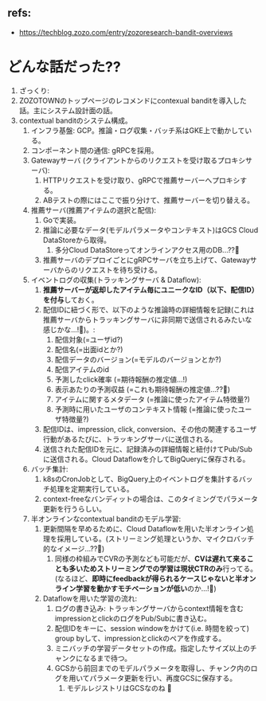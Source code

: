 ## refs:

- https://techblog.zozo.com/entry/zozoresearch-bandit-overviews

# どんな話だった??

1. ざっくり:
  1. ZOZOTOWNのトップページのレコメンドにcontexual banditを導入した話。主にシステム設計面の話。
2. contextual banditのシステム構成。
   1. インフラ基盤: GCP。推論・ログ収集・バッチ系はGKE上で動かしている。
   2. コンポーネント間の通信: gRPCを採用。
   3. Gatewayサーバ (クライアントからのリクエストを受け取るプロキシサーバ):
      1. HTTPリクエストを受け取り、gRPCで推薦サーバーへプロキシする。
      2. ABテストの際にはここで振り分けて、推薦サーバーを切り替える。
   4. 推薦サーバ(推薦アイテムの選択と配信):
      1. Goで実装。
      2. 推論に必要なデータ(モデルパラメータやコンテキスト)はGCS Cloud DataStoreから取得。
         1. 多分Cloud DataStoreってオンラインアクセス用のDB...??:thinking:
      3. 推薦サーバのデプロイごとにgRPCサーバを立ち上げて、Gatewayサーバからのリクエストを待ち受ける。
   5. イベントログの収集(トラッキングサーバ & Dataflow):
      1. **推薦サーバーが返却したアイテム毎にユニークなID（以下、配信ID）を付与**しておく。
      2. 配信IDに紐づく形で、以下のような推論時の詳細情報を記録(これは推薦サーバからトラッキングサーバに非同期で送信されるみたいな感じかな...!:thinking:)。:
         1. 配信対象(=ユーザid?)
         2. 配信名(=出面idとか?)
         3. 配信データのバージョン(=モデルのバージョンとか?)
         4. 配信アイテムのid
         5. 予測したclick確率 (=期待報酬の推定値...!)
         6. 表示あたりの予測収益 (=これも期待報酬の推定値...??:thinking:)
         7. アイテムに関するメタデータ (=推論に使ったアイテム特徴量?)
         8. 予測時に用いたユーザのコンテキスト情報 (=推論に使ったユーザ特徴量?)
      3. 配信IDは、impression, click, conversion、その他の関連するユーザ行動があるたびに、トラッキングサーバに送信される。
      4. 送信された配信IDを元に、記録済みの詳細情報と紐付けてPub/Subに送信される。Cloud Dataflowを介してBigQueryに保存される。
   6. バッチ集計:
      1. k8sのCronJobとして、BigQuery上のイベントログを集計するバッチ処理を定期実行している。
      2. context-freeなバンディットの場合は、このタイミングでパラメータ更新を行うらしい。
   7. 半オンラインなcontextual banditのモデル学習:
      1. 更新間隔を早めるために、Cloud Dataflowを用いた半オンライン処理を採用している。(ストリーミング処理というか、マイクロバッチ的なイメージ...??:thinking:)
         1. 同様の枠組みでCVRの予測なども可能だが、**CVは遅れて来ることも多いためストリーミングでの学習は現状CTRのみ**行ってる。(なるほど、**即時にfeedbackが得られるケースじゃないと半オンライン学習を動かすモチベーションが低い**のか...!:thinking:)
      2. Dataflowを用いた学習の流れ:
         1. ログの書き込み: トラッキングサーバからcontext情報を含むimpressionとclickのログをPub/Subに書き込む。
         2. 配信IDをキーに、session windowをかけて(i.e. 時間を絞って) group byして、impressionとclickのペアを作成する。
         3. ミニバッチの学習データセットの作成。指定したサイズ以上のチャンクになるまで待つ。
         4. GCSから前回までのモデルパラメータを取得し、チャンク内のログを用いてパラメータ更新を行い、再度GCSに保存する。
            1. モデルレジストリはGCSなのね :thinking:
      

